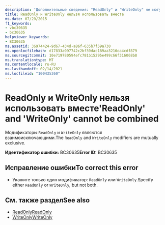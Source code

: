 ```yaml
---
description: 'Дополнительные сведения: "ReadOnly" и "WriteOnly" не могут использоваться вместе'
title: ReadOnly и WriteOnly нельзя использовать вместе
ms.date: 07/20/2015
f1_keywords:
- vbc30635
- bc30635
helpviewer_keywords:
- BC30635
ms.assetid: 36974424-9d67-434d-a86f-635b7f59a730
ms.openlocfilehash: d17833a997742c2bf30dac189aa3216ca4cdf879
ms.sourcegitcommit: 10e719780594efc781b15295e499c66f316068b8
ms.translationtype: MT
ms.contentlocale: ru-RU
ms.lasthandoff: 02/14/2021
ms.locfileid: "100435360"
---
```

# <a name="readonly-and-writeonly-cannot-be-combined"></a><span data-ttu-id="90a0c-103">ReadOnly и WriteOnly нельзя использовать вместе</span><span class="sxs-lookup"><span data-stu-id="90a0c-103">'ReadOnly' and 'WriteOnly' cannot be combined</span></span>

<span data-ttu-id="90a0c-104">Модификаторы `ReadOnly` и `WriteOnly` являются взаимоисключающими.</span><span class="sxs-lookup"><span data-stu-id="90a0c-104">The `ReadOnly` and `WriteOnly` modifiers are mutually exclusive.</span></span>  
  
 <span data-ttu-id="90a0c-105">**Идентификатор ошибки:** BC30635</span><span class="sxs-lookup"><span data-stu-id="90a0c-105">**Error ID:** BC30635</span></span>  
  
## <a name="to-correct-this-error"></a><span data-ttu-id="90a0c-106">Исправление ошибки</span><span class="sxs-lookup"><span data-stu-id="90a0c-106">To correct this error</span></span>  
  
- <span data-ttu-id="90a0c-107">Укажите только один модификатор: `ReadOnly` или `WriteOnly`.</span><span class="sxs-lookup"><span data-stu-id="90a0c-107">Specify either `ReadOnly` or `WriteOnly`, but not both.</span></span>  
  
## <a name="see-also"></a><span data-ttu-id="90a0c-108">См. также раздел</span><span class="sxs-lookup"><span data-stu-id="90a0c-108">See also</span></span>

- [<span data-ttu-id="90a0c-109">ReadOnly</span><span class="sxs-lookup"><span data-stu-id="90a0c-109">ReadOnly</span></span>](../language-reference/modifiers/readonly.md)
- [<span data-ttu-id="90a0c-110">WriteOnly</span><span class="sxs-lookup"><span data-stu-id="90a0c-110">WriteOnly</span></span>](../language-reference/modifiers/writeonly.md)
